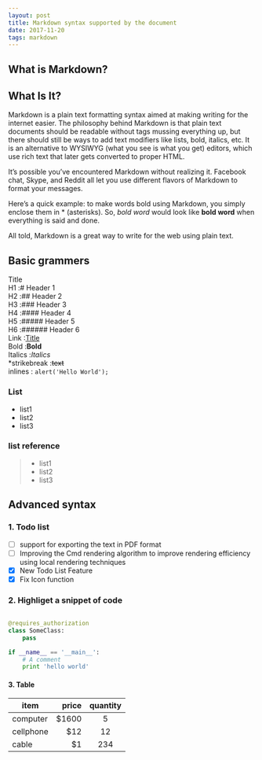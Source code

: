 ```yaml
---
layout: post
title: Markdown syntax supported by the document
date: 2017-11-20 
tags: markdown    
---
```



## What is Markdown? 

## What Is It?

Markdown is a plain text formatting syntax aimed at making writing  for the internet easier. The philosophy behind Markdown is that plain  text documents should be readable without tags mussing everything up,  but there should still be ways to add text modifiers like lists, bold,  italics, etc. It is an alternative to WYSIWYG (what you see is what you  get) editors, which use rich text that later gets converted to proper  HTML.

It’s possible you’ve encountered Markdown without realizing it.  Facebook chat, Skype, and Reddit all let you use different flavors of  Markdown to format your messages.

Here’s a quick example: to make words bold using Markdown, you simply enclose them in * (asterisks). So, *bold word* would look like **bold word** when everything is said and done.

All told, Markdown is a great way to write for the web using plain text.

## Basic grammers

Title            
H1 :# Header 1            
H2 :## Header 2           
H3 :### Header 3           
H4 :#### Header 4           
H5 :##### Header 5            
H6 :###### Header 6      
Link :[Title](URL)        
Bold :**Bold**        
Italics :*Italics*         
*strikebreak :~~text~~          
inlines : `alert('Hello World');`        

### List

* list1
* list2
* list3

### list reference

>* list1
>* list2
>* list3


## Advanced syntax

### 1. Todo list 
- [ ] support for exporting the text in PDF format
- [ ] Improving the Cmd rendering algorithm to improve rendering efficiency using local rendering techniques
- [x] New Todo List Feature
- [x] Fix Icon function
### 2. Highliget a snippet of code

```python

@requires_authorization
class SomeClass:
    pass

if __name__ == '__main__':
    # A comment
    print 'hello world'

```

#### 3. Table

| item        | price   |  quantity  |
| --------   | -----:  | :----:  |
| computer     | \$1600 |   5     |
| cellphone        |   \$12   |   12   |
| cable        |    \$1    |  234  |


